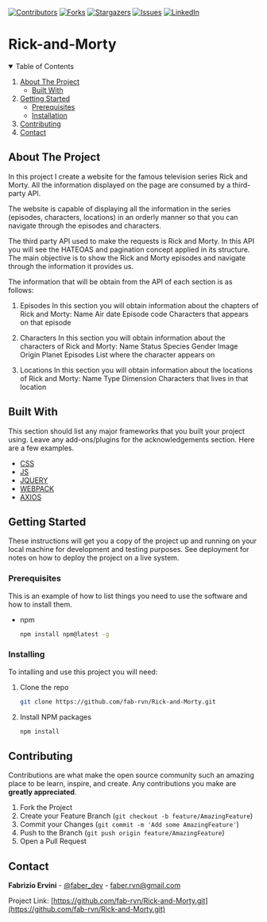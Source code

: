 [![Contributors][contributors-shield]][contributors-url]
[![Forks][forks-shield]][forks-url]
[![Stargazers][stars-shield]][stars-url]
[![Issues][issues-shield]][issues-url]
[![LinkedIn][linkedin-shield]][linkedin-url]


# Rick-and-Morty


<!-- TABLE OF CONTENTS -->
<details open="open">
  <summary>Table of Contents</summary>
  <ol>
    <li>
      <a href="#about-the-project">About The Project</a>
      <ul>
        <li><a href="#built-with">Built With</a></li>
      </ul>
    </li>
    <li>
      <a href="#getting-started">Getting Started</a>
      <ul>
        <li><a href="#prerequisites">Prerequisites</a></li>
        <li><a href="#installation">Installation</a></li>
      </ul>
    </li>
    <li><a href="#contributing">Contributing</a></li>
    <li><a href="#contact">Contact</a></li>
  </ol>
</details>


## About The Project

In this project I create a website for the famous television series Rick and Morty. All the information displayed on the page are consumed by a third-party API.

The website is capable of displaying all the information in the series (episodes, characters, locations) in an orderly manner so that you can navigate through the episodes and characters.

The third party API  used to make the requests is Rick and Morty.
In this API you will see the HATEOAS and pagination concept applied in its structure. The main objective is to show the Rick and Morty episodes and navigate through the information it provides us.

The information that will be obtain from the API of each section is as follows:

1. Episodes
In this section you will obtain information about the chapters of Rick and Morty:
  Name
  Air date
  Episode code
  Characters that appears on that episode

2. Characters
In this section you will obtain information about the characters of Rick and Morty:
  Name
  Status
  Species
  Gender
  Image
  Origin Planet
  Episodes List where the character appears on

3. Locations
In this section you will obtain information about the locations of Rick and Morty:
  Name
  Type
  Dimension
  Characters that lives in that location


## Built With

This section should list any major frameworks that you built your project using. Leave any add-ons/plugins for the acknowledgements section. Here are a few examples.

* [CSS](https://css-tricks.com)
* [JS](https://javascript.com)
* [JQUERY](https://jquery.com)
* [WEBPACK](https://webpack.js.org)
* [AXIOS](https://github.com/axios/axios)


## Getting Started

These instructions will get you a copy of the project up and running on your local machine for development and testing purposes. See deployment for notes on how to deploy the project on a live system.


### Prerequisites

This is an example of how to list things you need to use the software and how to install them.
* npm
  ```sh
  npm install npm@latest -g
  ```


### Installing

To intalling and use this project you will need:

1. Clone the repo
   ```sh
   git clone https://github.com/fab-rvn/Rick-and-Morty.git
   ```
2. Install NPM packages
   ```sh
   npm install
   ```


## Contributing

Contributions are what make the open source community such an amazing place to be learn, inspire, and create. Any contributions you make are **greatly appreciated**.

1. Fork the Project
2. Create your Feature Branch (`git checkout -b feature/AmazingFeature`)
3. Commit your Changes (`git commit -m 'Add some AmazingFeature'`)
4. Push to the Branch (`git push origin feature/AmazingFeature`)
5. Open a Pull Request


## Contact

**Fabrizio Ervini** - [@faber_dev](https://twitter.com/faber_dev) - faber.rvn@gmail.com

Project Link: [https://github.com/fab-rvn/Rick-and-Morty.git](https://github.com/fab-rvn/Rick-and-Morty.git)


[contributors-shield]: https://img.shields.io/github/contributors/othneildrew/Best-README-Template.svg?style=for-the-badge
[contributors-url]: https://github.com/othneildrew/Best-README-Template/graphs/contributors
[forks-shield]: https://img.shields.io/github/forks/othneildrew/Best-README-Template.svg?style=for-the-badge
[forks-url]: https://github.com/othneildrew/Best-README-Template/network/members
[stars-shield]: https://img.shields.io/github/stars/othneildrew/Best-README-Template.svg?style=for-the-badge
[stars-url]: https://github.com/othneildrew/Best-README-Template/stargazers
[issues-shield]: https://img.shields.io/github/issues/othneildrew/Best-README-Template.svg?style=for-the-badge
[issues-url]: https://github.com/othneildrew/Best-README-Template/issues
[linkedin-shield]: https://img.shields.io/badge/-LinkedIn-black.svg?style=for-the-badge&logo=linkedin&colorB=555
[linkedin-url]: https://linkedin.com/in/othneildrew
